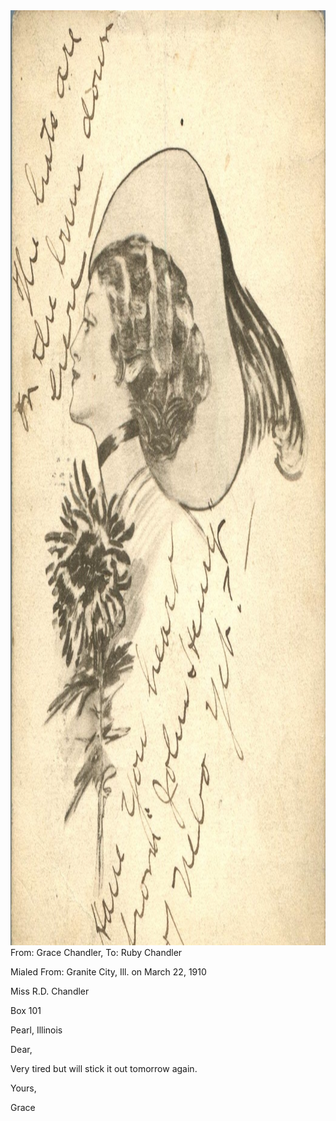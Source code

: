 <html><body><img class="alignnone size-full wp-image-1395" src="/wp-content/uploads/2014/06/postcard-2014-20140613_17342514_0612.jpg" alt="postcard-2014-20140613_17342514_0612" width="1044" height="1496">From: Grace Chandler, To: Ruby Chandler

Mialed From: Granite City, Ill. on March 22, 1910



Miss R.D. Chandler

Box 101

Pearl, Illinois



Dear,

Very tired but will stick it out tomorrow again.

Yours,

Grace</body></html>